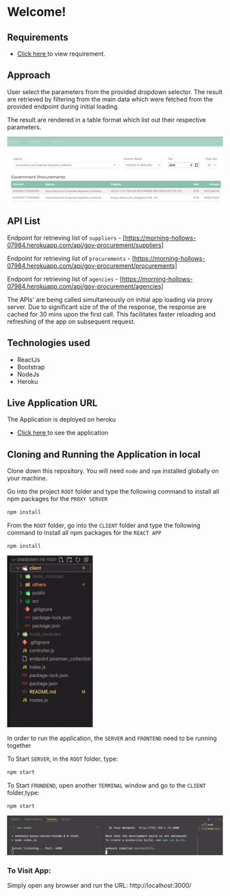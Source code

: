 # Welcome!

## Requirements

- [Click here ](client/others/Technical-Test-for-Frontend-and-Backend-Developer.pdf) to view requirement.

## Approach

User select the parameters from the provided dropdown selector. The result are retrieved by filtering from the main data which were fetched from the provided endpoint during initial loading.

The result are rendered in a table format which list out their respective parameters.

![Image](client/others/table-selector-overview.png)

## API List

Endpoint for retrieving list of `suppliers` - [https://morning-hollows-07984.herokuapp.com/api/gov-procurement/suppliers]

Endpoint for retrieving list of `procurements` - [https://morning-hollows-07984.herokuapp.com/api/gov-procurement/procurements]

Endpoint for retrieving list of `agencies` - [https://morning-hollows-07984.herokuapp.com/api/gov-procurement/agencies]

The APIs' are being called simultaneously on initial app loading via proxy server. Due to significant size of the of the response, the response are cached for 30 mins upon the first call. This facilitates faster reloading and refreshing of the app on subsequent request.

## Technologies used

- ReactJs
- Bootstrap
- NodeJs
- Heroku

## Live Application URL

The Application is deployed on heroku

- [Click here ](https://oneberry-fe-test.herokuapp.com/) to see the application

## Cloning and Running the Application in local

Clone down this repository. You will need `node` and `npm` installed globally on your machine.

Go into the project `ROOT` folder and type the following command to install all npm packages for the `PROXY SERVER`

```bash
npm install
```

From the `ROOT` folder, go into the `CLIENT` folder and type the following command to install all npm packages for the `REACT APP`

```bash
npm install
```

<img src="https://github.com/shalahuddinali/oneberry-fe-test/blob/main/client/others/File-structure.png" width="200" height="400" />



In order to run the application, the `SERVER` and `FRONTEND` need to be running together

To Start `SERVER`, in the `ROOT` folder, type:

```bash
npm start
```

To Start `FRONDEND`, open another `TERMINAL` window and go to the `CLIENT` folder,type:

```bash
npm start
```

[![Image](client/others/Terminal.png 'Running BOTH FRONTEND and SERVER together on TWO different TERMINAL')](client/others/Terminal.png)

### To Visit App:

Simply open any browser and run the URL: http://localhost:3000/
